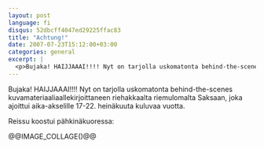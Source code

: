```yaml
---
layout: post
language: fi
disqus: 52dbcff4047ed29225ffac83
title: "Achtung!"
date: 2007-07-23T15:12:00+03:00
categories: general
excerpt: |
  <p>Bujaka! HAIJJAAAI!!!! Nyt on tarjolla uskomatonta behind-the-scenes kuvamateriaaliaallekirjoittaneen riehakkaalta riemulomalta Saksaan, joka ajoittui aika-akselille 17-22. heinäkuuta kuluvaa vuotta.</p>
---
```

<p>Bujaka! HAIJJAAAI!!!! Nyt on tarjolla uskomatonta behind-the-scenes kuvamateriaaliaallekirjoittaneen riehakkaalta riemulomalta Saksaan, joka ajoittui aika-akselille 17-22. heinäkuuta kuluvaa vuotta.</p>

<p>Reissu koostui pähkinäkuoressa:</p>

@@IMAGE_COLLAGE()@@